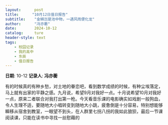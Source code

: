 ```yaml
---
layout:      post
title:      "10月12日值日报告"
subtitle:    "金鳞岂是池中物，一遇风雨便化龙"
author:      "冯亦蘅"
date:        2024-10-12
catalog:     ture
header-style: text
tags: 
    - 校园记录
    - 我的高中
    - 东辰
    - 值日报告
---
```


**日期**: 10-12
**记录人**: **冯亦蘅**



有的时候真的有种乡愁，对土地的眷恋吧，看到数学成绩的时候，有种尘埃落定，马上就有出家的平静之感。九月说，希望9月对我好一点。十月说希望10月对我好一点，原来二者联合对我打出第一枪。今天看音乐课的电影确实如戏剧一般狗血，令人生理不适，要随地大小唱转变到随地大小跳，疲惫倒是十分容易，特别想能够瞬移从宿舍到教室，一眼望不到头，在人群里七拐八拐的我如此狼狈，最后一节课阅读课，只能在读书中寻找一丝慰藉的
